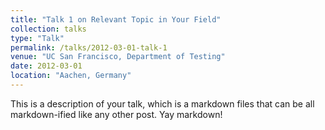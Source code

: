 ```yaml
---
title: "Talk 1 on Relevant Topic in Your Field"
collection: talks
type: "Talk"
permalink: /talks/2012-03-01-talk-1
venue: "UC San Francisco, Department of Testing"
date: 2012-03-01
location: "Aachen, Germany"
---
```


This is a description of your talk, which is a markdown files that can be all markdown-ified like any other post. Yay markdown!

